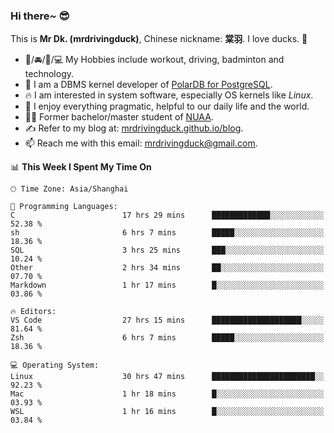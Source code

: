 ### Hi there~ 😎

This is **Mr Dk. (mrdrivingduck)**, Chinese nickname: **棠羽**. I love ducks. 🦆

- 💪/🚘/🏸/💻 My Hobbies include workout, driving, badminton and technology.
- 🍊 I am a DBMS kernel developer of [PolarDB for PostgreSQL](https://github.com/ApsaraDB/PolarDB-for-PostgreSQL).
- 🔥 I am interested in system software, especially OS kernels like *Linux*.
- 🔧 I enjoy everything pragmatic, helpful to our daily life and the world.
- 👨‍🎓 Former bachelor/master student of [NUAA](https://en.wikipedia.org/wiki/Nanjing_University_of_Aeronautics_and_Astronautics).
- ✍ Refer to my blog at: [mrdrivingduck.github.io/blog](https://www.mrdrivingduck.cn/blog/#/).
- 📫 Reach me with this email: [mrdrivingduck@gmail.com](mailto:mrdrivingduck@gmail.com).

<!--START_SECTION:waka-->
📊 **This Week I Spent My Time On** 

```text
🕑︎ Time Zone: Asia/Shanghai

💬 Programming Languages: 
C                        17 hrs 29 mins      █████████████░░░░░░░░░░░░   52.38 % 
sh                       6 hrs 7 mins        █████░░░░░░░░░░░░░░░░░░░░   18.36 % 
SQL                      3 hrs 25 mins       ███░░░░░░░░░░░░░░░░░░░░░░   10.24 % 
Other                    2 hrs 34 mins       ██░░░░░░░░░░░░░░░░░░░░░░░   07.70 % 
Markdown                 1 hr 17 mins        █░░░░░░░░░░░░░░░░░░░░░░░░   03.86 % 

🔥 Editors: 
VS Code                  27 hrs 15 mins      ████████████████████░░░░░   81.64 % 
Zsh                      6 hrs 7 mins        █████░░░░░░░░░░░░░░░░░░░░   18.36 % 

💻 Operating System: 
Linux                    30 hrs 47 mins      ███████████████████████░░   92.23 % 
Mac                      1 hr 18 mins        █░░░░░░░░░░░░░░░░░░░░░░░░   03.93 % 
WSL                      1 hr 16 mins        █░░░░░░░░░░░░░░░░░░░░░░░░   03.84 % 
```


<!--END_SECTION:waka-->

<!-- ![Mr Dk.'s GitHub Stats](https://github-readme-stats.vercel.app/api?username=mrdrivingduck&count_private&show_icons=true&theme=buefy) -->

<!-- ![Most Used Languages](https://github-readme-stats.vercel.app/api/top-langs/?username=mrdrivingduck&exclude_repo=mips32-CPU,snort-tcp-socket&theme=buefy&layout=compact&langs_count=10) -->


<!--
**mrdrivingduck/mrdrivingduck** is a ✨ _special_ ✨ repository because its `README.md` (this file) appears on your GitHub profile.

Here are some ideas to get you started:

- 🔭 I’m currently working on ...
- 🌱 I’m currently learning ...
- 👯 I’m looking to collaborate on ...
- 🤔 I’m looking for help with ...
- 💬 Ask me about ...
- 📫 How to reach me: ...
- 😄 Pronouns: ...
- ⚡ Fun fact: ...
-->
